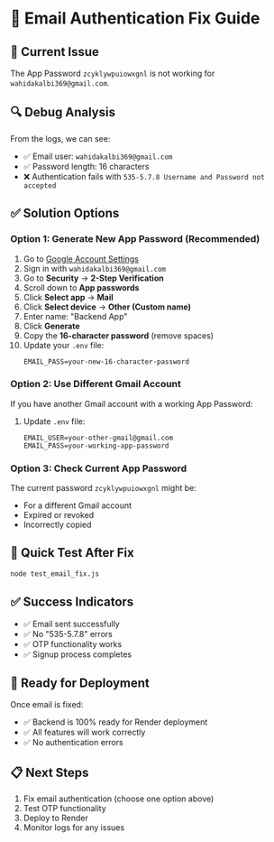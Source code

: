 # 🔧 Email Authentication Fix Guide

## 🚨 **Current Issue**
The App Password `zcyklywpuiowxgnl` is not working for `wahidakalbi369@gmail.com`.

## 🔍 **Debug Analysis**
From the logs, we can see:
- ✅ Email user: `wahidakalbi369@gmail.com`
- ✅ Password length: 16 characters
- ❌ Authentication fails with `535-5.7.8 Username and Password not accepted`

## ✅ **Solution Options**

### **Option 1: Generate New App Password (Recommended)**
1. Go to [Google Account Settings](https://myaccount.google.com/)
2. Sign in with `wahidakalbi369@gmail.com`
3. Go to **Security** → **2-Step Verification**
4. Scroll down to **App passwords**
5. Click **Select app** → **Mail**
6. Click **Select device** → **Other (Custom name)**
7. Enter name: "Backend App"
8. Click **Generate**
9. Copy the **16-character password** (remove spaces)
10. Update your `.env` file:
    ```env
    EMAIL_PASS=your-new-16-character-password
    ```

### **Option 2: Use Different Gmail Account**
If you have another Gmail account with a working App Password:
1. Update `.env` file:
   ```env
   EMAIL_USER=your-other-gmail@gmail.com
   EMAIL_PASS=your-working-app-password
   ```

### **Option 3: Check Current App Password**
The current password `zcyklywpuiowxgnl` might be:
- For a different Gmail account
- Expired or revoked
- Incorrectly copied

## 🔧 **Quick Test After Fix**
```bash
node test_email_fix.js
```

## ✅ **Success Indicators**
- ✅ Email sent successfully
- ✅ No "535-5.7.8" errors
- ✅ OTP functionality works
- ✅ Signup process completes

## 🚀 **Ready for Deployment**
Once email is fixed:
- ✅ Backend is 100% ready for Render deployment
- ✅ All features will work correctly
- ✅ No authentication errors

## 📋 **Next Steps**
1. Fix email authentication (choose one option above)
2. Test OTP functionality
3. Deploy to Render
4. Monitor logs for any issues 